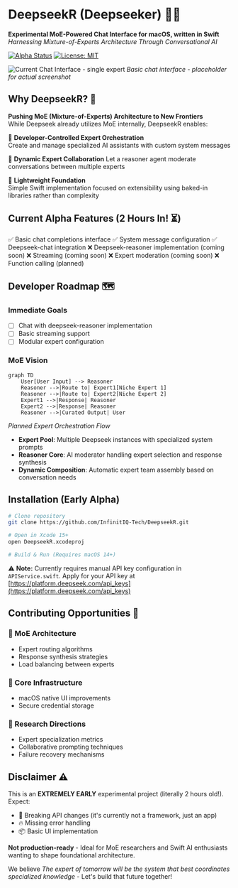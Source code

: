 # DeepseekR (Deepseeker) 🤖💬

**Experimental MoE-Powered Chat Interface for macOS, written in Swift**
*Harnessing Mixture-of-Experts Architecture Through Conversational AI*

[![Alpha Status](https://img.shields.io/badge/status-super_alpha-red)](https://github.com/InfinitIQ-Tech/DeepseekR)
[![License: MIT](https://img.shields.io/badge/License-MIT-yellow.svg)](https://github.com/InfinitIQ-Tech/DeepseekR/blob/main/license.md)

![Current Chat Interface - single expert](https://via.placeholder.com/800x500.png?text=Empty+Chat+Interface+Preview)
*Basic chat interface - placeholder for actual screenshot*

## Why DeepseekR? 🧠

**Pushing MoE (Mixture-of-Experts) Architecture to New Frontiers**  
While Deepseek already utilizes MoE internally, DeepseekR enables:

🔧 **Developer-Controlled Expert Orchestration**  
   Create and manage specialized AI assistants with custom system messages

🤝 **Dynamic Expert Collaboration**
   Let a reasoner agent moderate conversations between multiple experts

🌱 **Lightweight Foundation**  
   Simple Swift implementation focused on extensibility using baked-in libraries rather than complexity

## Current Alpha Features (2 Hours In! ⏳)

✅ Basic chat completions interface
✅ System message configuration
✅ Deepseek-chat integration
❌ Deepseek-reasoner implementation (coming soon)
❌ Streaming (coming soon)
❌ Expert moderation (coming soon)
❌ Function calling (planned)

## Developer Roadmap 🗺️

### Immediate Goals
- [ ] Chat with deepseek-reasoner implementation  
- [ ] Basic streaming support  
- [ ] Modular expert configuration  

### MoE Vision
```mermaid
graph TD
    User[User Input] --> Reasoner
    Reasoner -->|Route to| Expert1[Niche Expert 1]
    Reasoner -->|Route to| Expert2[Niche Expert 2]
    Expert1 -->|Response| Reasoner
    Expert2 -->|Response| Reasoner
    Reasoner -->|Curated Output| User
```
*Planned Expert Orchestration Flow*  
- **Expert Pool**: Multiple Deepseek instances with specialized system prompts  
- **Reasoner Core**: AI moderator handling expert selection and response synthesis  
- **Dynamic Composition**: Automatic expert team assembly based on conversation needs  

## Installation (Early Alpha)
```bash
# Clone repository
git clone https://github.com/InfinitIQ-Tech/DeepseekR.git

# Open in Xcode 15+
open DeepseekR.xcodeproj

# Build & Run (Requires macOS 14+)
```

⚠️ **Note:** Currently requires manual API key configuration in `APIService.swift`. Apply for your API key at [https://platform.deepseek.com/api_keys](https://platform.deepseek.com/api_keys)

## Contributing Opportunities 🤝

### 🧩 MoE Architecture
- Expert routing algorithms  
- Response synthesis strategies  
- Load balancing between experts  

### 🚢 Core Infrastructure
- macOS native UI improvements
- Secure credential storage

### 🧪 Research Directions
- Expert specialization metrics  
- Collaborative prompting techniques  
- Failure recovery mechanisms  

## Disclaimer ⚠️
This is an **EXTREMELY EARLY** experimental project (literally 2 hours old!). Expect:  
- 🔨 Breaking API changes (it's currently not a framework, just an app)
- 🔥 Missing error handling
- 📦 Basic UI implementation

**Not production-ready** - Ideal for MoE researchers and Swift AI enthusiasts wanting to shape foundational architecture.

We believe *The expert of tomorrow will be the system that best coordinates specialized knowledge* - Let's build that future together!